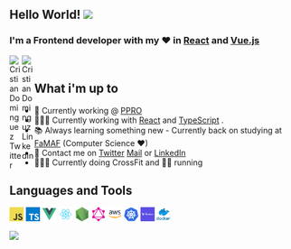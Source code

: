 ## Hello World! <img src="https://emojis.slackmojis.com/emojis/images/1621024394/39092/cat-roll.gif?1621024394" width="28" />
### I'm a Frontend developer with my ♥ in [React](https://reactjs.org) and [Vue.js](https://vuejs.org)

<a href="https://twitter.com/itscrisu">
<img align="left" alt="Cristian Dominguez Twitter" width="22px" src="https://icongr.am/fontawesome/twitter.svg?size=128&color=70c8ff" />
</a>
<a href="https://www.linkedin.com/in/cristiandominguezl/">
<img align="left" alt="Cristian Dominguz LinkedIn" width="22px" src="https://icongr.am/fontawesome/linkedin.svg?size=128&color=70c8ff" />
</a>

<br />

## What i'm up to

- 🚀 Currently working @ [PPRO](https://www.ppro.com/)
- 👨🏻‍💻 Currently working with [React](https://react.dev/) and [TypeScript](https://www.typescriptlang.org/) .
- 📚 Always learning something new - Currently back on studying at [FaMAF](https://www.famaf.unc.edu.ar/academica/grado/licenciatura-en-ciencias-de-la-computaci%C3%B3n/) (Computer Science ♥)
- 🦜 Contact me on [Twitter](https://twitter.com/itscrisu) [Mail](mailto:cristian.eng3@gmail.com) or [LinkedIn](https://www.linkedin.com/in/cristiandominguezl/)
- 🏋🏻‍♂️ Currently doing CrossFit and 🏃‍♂️ running 

## Languages and Tools

<code><img height="25" src="https://raw.githubusercontent.com/github/explore/80688e429a7d4ef2fca1e82350fe8e3517d3494d/topics/javascript/javascript.png"></code>
<code><img height="25" src="https://raw.githubusercontent.com/github/explore/80688e429a7d4ef2fca1e82350fe8e3517d3494d/topics/typescript/typescript.png"></code>
<code><img height="25" src="https://raw.githubusercontent.com/github/explore/80688e429a7d4ef2fca1e82350fe8e3517d3494d/topics/vue/vue.png"></code>
<code><img height="25" src="https://raw.githubusercontent.com/github/explore/80688e429a7d4ef2fca1e82350fe8e3517d3494d/topics/react/react.png"></code>
<code><img height="25" src="https://raw.githubusercontent.com/github/explore/80688e429a7d4ef2fca1e82350fe8e3517d3494d/topics/nodejs/nodejs.png"></code>
<code><img height="25" src="https://raw.githubusercontent.com/github/explore/80688e429a7d4ef2fca1e82350fe8e3517d3494d/topics/graphql/graphql.png"></code>
<code><img height="25" src="https://raw.githubusercontent.com/github/explore/80688e429a7d4ef2fca1e82350fe8e3517d3494d/topics/aws/aws.png"></code>
<code><img height="25" src="https://raw.githubusercontent.com/github/explore/80688e429a7d4ef2fca1e82350fe8e3517d3494d/topics/kubernetes/kubernetes.png"></code>
<code><img height="25" src="https://raw.githubusercontent.com/github/explore/80688e429a7d4ef2fca1e82350fe8e3517d3494d/topics/terraform/terraform.png"></code>
<code><img height="25" src="https://raw.githubusercontent.com/github/explore/80688e429a7d4ef2fca1e82350fe8e3517d3494d/topics/docker/docker.png"></code>
<br/>

![](https://komarev.com/ghpvc/?username=itscrisu&style=flat-square&color=ff69b4)
